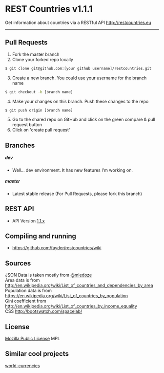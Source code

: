 REST Countries v1.1.1
=====================

Get information about countries via a RESTful API http://restcountries.eu

----------

Pull Requests
---------
1. Fork the master branch
2. Clone your forked repo locally
```sh
$ git clone git@github.com:[your github username]/restcountries.git
```
3. Create a new branch. You could use your username for the branch name
```sh
$ git checkout -b [branch name]
```
4. Make your changes on this branch. Push these changes to the repo 
```sh 
$ git push origin [branch name]
```
5. Go to the shared repo on GitHub and click on the green compare & pull request button
6. Click on 'create pull request'

Branches
---------
##### dev
* Well... dev environment. It has new features I'm working on. 

##### master
* Latest stable release (For Pull Requests, please fork this branch)

REST API
---------
* API Version [1.1.x]

Compiling and running
---------
* https://github.com/fayder/restcountries/wiki

Sources
---------
JSON Data is taken mostly from [@mledoze] <br />
Area data is from http://en.wikipedia.org/wiki/List_of_countries_and_dependencies_by_area <br />
Population data is from https://en.wikipedia.org/wiki/List_of_countries_by_population <br />
Gini coefficient from http://en.wikipedia.org/wiki/List_of_countries_by_income_equality <br />
CSS http://bootswatch.com/spacelab/

License
---------
[Mozilla Public License] MPL

Similar cool projects
---------------
[world-currencies]

[@mledoze]: https://github.com/mledoze/countries
[1.1.x]: https://github.com/fayder/restcountries/wiki/API-1.1.x
[0.10.x]: https://github.com/fayder/restcountries/wiki/API-0.10
[Mozilla Public License]: http://www.mozilla.org/MPL/
[Tinatapi]: http://api.tinata.co.uk/
[world-currencies]: https://github.com/wiredmax/world-currencies
